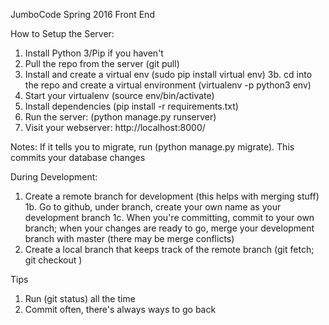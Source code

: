 JumboCode Spring 2016 Front End


How to Setup the Server:

1. Install Python 3/Pip if you haven't
2. Pull the repo from the server (git pull)
3. Install and create a virtual env (sudo pip install virtual env)
3b. cd into the repo and create a virtual environment (virtualenv -p python3 env)
4. Start your virtualenv (source env/bin/activate)
5. Install dependencies (pip install -r requirements.txt)
6. Run the server: (python manage.py runserver)
7. Visit your webserver: http://localhost:8000/

Notes: If it tells you to migrate, run (python manage.py migrate). This commits your database changes

During Development:
1. Create a remote branch for development (this helps with merging stuff)
1b. Go to github, under branch, create your own name as your development branch
1c. When you're committing, commit to your own branch; when your changes are ready to go, merge your development branch with master (there may be merge conflicts)
2. Create a local branch that keeps track of the remote branch (git fetch; git checkout )



Tips
1. Run (git status) all the time
2. Commit often, there's always ways to go back 